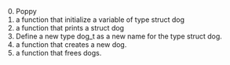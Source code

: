 0. Poppy
1. a function that initialize a variable of type struct dog
2. a function that prints a struct dog
3. Define a new type dog_t as a new name for the type struct dog.
4. a function that creates a new dog.
5. a function that frees dogs.
